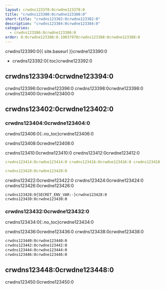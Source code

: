 ```yaml
---
layout: crwdns123378:0crwdne123378:0
title: "crwdns123380:0crwdne123380:0"
short-title: "crwdns123382:0crwdne123382:0"
description: "crwdns123384:0crwdne123384:0"
categories:
  - crwdns123386:0crwdne123386:0
order: 8:0crwdne123388:0.19037970crwdns123388:0crwdne123388:0
---
```

crwdns123390:0{{ site.baseurl }}crwdne123390:0

+ crwdns123392:0{:toc}crwdne123392:0

## crwdns123394:0crwdne123394:0

crwdns123396:0crwdne123396:0 crwdns123398:0crwdne123398:0 crwdns123400:0crwdne123400:0

## crwdns123402:0crwdne123402:0

### crwdns123404:0crwdne123404:0

crwdns123406:0{:.no_toc}crwdne123406:0

crwdns123408:0crwdne123408:0

crwdns123410:0crwdne123410:0 crwdns123412:0crwdne123412:0

```yaml
crwdns123414:0crwdne123414:0 crwdns123416:0crwdne123416:0 crwdns123418:0crwdne123418:0

crwdns123420:0crwdne123420:0
```

crwdns123422:0crwdne123422:0 crwdns123424:0crwdne123424:0 crwdns123426:0crwdne123426:0

    crwdns123428:0{SECRET_ENV_VAR:-}crwdne123428:0
    crwdns123430:0crwdne123430:0
    

### crwdns123432:0crwdne123432:0

crwdns123434:0{:.no_toc}crwdne123434:0

crwdns123436:0crwdne123436:0 crwdns123438:0crwdne123438:0

```bash
crwdns123440:0crwdne123440:0
crwdns123442:0crwdne123442:0
crwdns123444:0crwdne123444:0
crwdns123446:0crwdne123446:0
```

## crwdns123448:0crwdne123448:0

crwdns123450:0crwdne123450:0